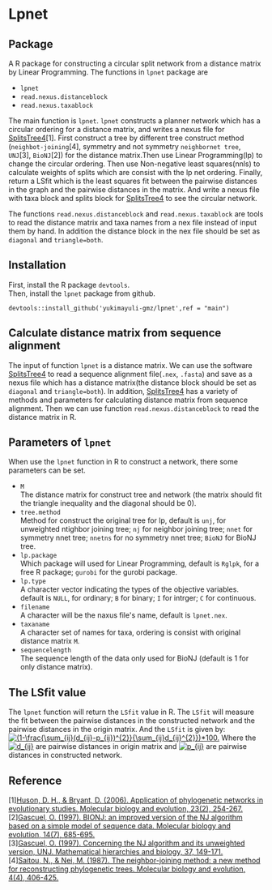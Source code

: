 # Lpnet

## Package

A R package for constructing a circular split network from a distance matrix by Linear Programming. The functions in `lpnet` package are<br>
* `lpnet`<br>
* `read.nexus.distanceblock`<br>
* `read.nexus.taxablock`<br>

The main function is `lpnet`. `lpnet` constructs a planner network which has a circular ordering for a distance matrix, and writes a nexus file for [SplitsTree4](https://uni-tuebingen.de/fakultaeten/mathematisch-naturwissenschaftliche-fakultaet/fachbereiche/informatik/lehrstuehle/algorithms-in-bioinformatics/software/splitstree/)[1]. First construct a tree by different tree construct method (`neighbot-joining`[4], symmetry and not symmetry `neighbornet tree`, `UNJ`[3], `BioNJ`[2]) for the distance matrix.Then use Linear Programming(lp) to change the circular ordering. Then use Non-negative least squares(nnls) to calculate weights of splits which are consist with the lp net ordering. Finally, return a LSfit which is the least squares fit between the pairwise distances in the graph and the pairwise distances in the matrix. And write a nexus file with taxa block and splits block for [SplitsTree4](https://uni-tuebingen.de/fakultaeten/mathematisch-naturwissenschaftliche-fakultaet/fachbereiche/informatik/lehrstuehle/algorithms-in-bioinformatics/software/splitstree/) to see the circular network.<br>

The functions `read.nexus.distanceblock` and `read.nexus.taxablock` are tools to read the distance matrix and taxa names from a nex file instead of input them by hand. In addition the distance block in the nex file should be set as `diagonal` and `triangle=both`.

## Installation

First, install the R package `devtools`.<br>
Then, install the `lpnet` package from github.<br>

    devtools::install_github('yukimayuli-gmz/lpnet',ref = "main")

## Calculate distance matrix from sequence alignment

The input of function `lpnet` is a distance matrix. We can use the software [SplitsTree4](https://uni-tuebingen.de/fakultaeten/mathematisch-naturwissenschaftliche-fakultaet/fachbereiche/informatik/lehrstuehle/algorithms-in-bioinformatics/software/splitstree/) to read a sequence alignment file(`.nex`, `.fasta`) and save as a nexus file which has a distance matrix(the distance block should be set as `diagonal` and `triangle=both`). In addition, [SplitsTree4](https://uni-tuebingen.de/fakultaeten/mathematisch-naturwissenschaftliche-fakultaet/fachbereiche/informatik/lehrstuehle/algorithms-in-bioinformatics/software/splitstree/) has a variety of methods and parameters for calculating distance matrix from sequence alignment. Then we can use function `read.nexus.distanceblock` to read the distance matrix in R.

## Parameters of `lpnet`

When use the `lpnet` function in R to construct a network, there some parameters can be set.<br>
* `M`<br>
The distance matrix for construct tree and network (the matrix should fit the triangle inequality and the diagonal should be 0).<br>
* `tree.method`<br>
Method for construct the original tree for lp, default is `unj`, for unweighted ntighbor joining tree; `nj` for neighbor joining tree; `nnet` for symmetry nnet tree; `nnetns` for no symmetry nnet tree; `BioNJ` for BioNJ tree.<br>
* `lp.package`<br>
Which package will used for Linear Programming, default is `Rglpk`, for a free R package; `gurobi` for the gurobi package.<br>
* `lp.type`<br>
A character vector indicating the types of the objective variables. default is `NULL`, for ordinary; `B` for binary; `I` for intrger; `C` for continuous.<br>
* `filename`<br>
A character will be the naxus file's name, default is `lpnet.nex`.<br>
* `taxaname`<br>
A character set of names for taxa, ordering is consist with original distance matrix `M`.<br>
* `sequencelength`<br>
The sequence length of the data only used for BioNJ (default is 1 for only distance matrix).<br>

## The LSfit value

The `lpnet` function will return the `LSfit` value in R. The `LSfit` will measure the fit between the pairwise distances in the constructed network and the pairwise distances in the origin matrix. And the `LSfit` is given by:<br>
<a href="https://www.codecogs.com/eqnedit.php?latex=(1-\frac{\sum_{ij}(d_{ij}-p_{ij})^{2}}{\sum_{ij}d_{ij}^{2}})*100." target="_blank"><img src="https://latex.codecogs.com/gif.latex?(1-\frac{\sum_{ij}(d_{ij}-p_{ij})^{2}}{\sum_{ij}d_{ij}^{2}})*100." title="(1-\frac{\sum_{ij}(d_{ij}-p_{ij})^{2}}{\sum_{ij}d_{ij}^{2}})*100." /></a>
Where the <a href="https://www.codecogs.com/eqnedit.php?latex=d_{ij}" target="_blank"><img src="https://latex.codecogs.com/gif.latex?d_{ij}" title="d_{ij}" /></a> are pairwise distances in origin matrix and <a href="https://www.codecogs.com/eqnedit.php?latex=p_{ij}" target="_blank"><img src="https://latex.codecogs.com/gif.latex?p_{ij}" title="p_{ij}" /></a> are pairwise distances in constructed network.

## Reference

[1][Huson, D. H., & Bryant, D. (2006). Application of phylogenetic networks in evolutionary studies. Molecular biology and evolution, 23(2), 254-267.](https://academic.oup.com/mbe/article/23/2/254/1118872)<br>
[2][Gascuel, O. (1997). BIONJ: an improved version of the NJ algorithm based on a simple model of sequence data. Molecular biology and evolution, 14(7), 685-695.](https://academic.oup.com/mbe/article-abstract/14/7/685/1119804)<br>
[3][Gascuel, O. (1997). Concerning the NJ algorithm and its unweighted version, UNJ. Mathematical hierarchies and biology, 37, 149-171.](https://books.google.com/books?hl=zh-CN&lr=&id=stL67JmcWSkC&oi=fnd&pg=PA149&dq=Concerning+the+NJ+algorithm+and+its+unweighted+version,+UNJ&ots=WVM_Ligot1&sig=QaVyXPWnIs6R2090OTsmO41duBQ)<br>
[4][Saitou, N., & Nei, M. (1987). The neighbor-joining method: a new method for reconstructing phylogenetic trees. Molecular biology and evolution, 4(4), 406-425.](https://academic.oup.com/mbe/article-abstract/4/4/406/1029664)
